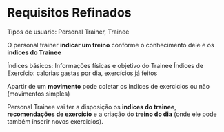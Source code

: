 # Requisitos Refinados

Tipos de usuario: Personal Trainer, Trainee

O personal trainer **indicar um treino** conforme o conhecimento dele e os **indices do Trainee**

Índices básicos: Informações físicas e objetivo do Trainee
Índices de Exercício: calorias gastas por dia, exercícios já feitos


Apartir de um **movimento** pode coletar os indices de exercicios ou não (movimentos simples)

Personal Trainee vai ter a disposição os **indices do trainee**, **recomendações de exercício** e a criação do **treino do dia** (onde ele pode também inserir novos exercicios).
